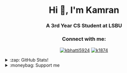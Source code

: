 <h1 align="center">Hi 👋, I'm Kamran</h1>
<h3 align="center">A 3rd Year CS Student at LSBU</h3>

<h3 align="center">Connect with me:</h3>
<p align="center">
<a
 href="https://linkedin.com/in/kbhatti5924" target="blank"><img 
align="center" 
src="https://img.shields.io/badge/LinkedIn-0077B5?style=for-the-badge&logo=linkedin&logoColor=white"
 alt="kbhatti5924" /></a>
<a 
href="https://www.hackerrank.com/k1874" target="blank"><img 
align="center" 
src="https://img.shields.io/badge/-Hackerrank-2EC866?style=for-the-badge&logo=HackerRank&logoColor=white"
 alt="k1874"/></a></p>
<details>
 <summary>:zap: GitHub Stats!</summary>
<!--START_SECTION:waka-->
📊 **This Week I Spent My Time On** 

```text
⌚︎ Time Zone: Europe/London

💬 Programming Languages: 
Dart                     4 hrs 1 min         ██████████████░░░░░░░░░░░   57.32% 
C                        1 hr 19 mins        ████░░░░░░░░░░░░░░░░░░░░░   18.83% 
Other                    33 mins             ██░░░░░░░░░░░░░░░░░░░░░░░   7.85% 
YAML                     16 mins             █░░░░░░░░░░░░░░░░░░░░░░░░   3.98% 
Markdown                 15 mins             █░░░░░░░░░░░░░░░░░░░░░░░░   3.7%

🔥 Editors: 
VS Code                  6 hrs 18 mins       ██████████████████████░░░   89.96% 
Word                     32 mins             ██░░░░░░░░░░░░░░░░░░░░░░░   7.85% 
Eclipse                  9 mins              ░░░░░░░░░░░░░░░░░░░░░░░░░   2.19%

🐱‍💻 Projects: 
tic_tac_toe              4 hrs 17 mins       ███████████████░░░░░░░░░░   61.35% 
VICE_CHESS_ENGINE        1 hr 20 mins        ████░░░░░░░░░░░░░░░░░░░░░   19.24% 
Unknown Project          32 mins             ██░░░░░░░░░░░░░░░░░░░░░░░   7.85% 
magic-8-ball-flutter     32 mins             ██░░░░░░░░░░░░░░░░░░░░░░░   7.81% 
ImageProcessor           6 mins              ░░░░░░░░░░░░░░░░░░░░░░░░░   1.61%

💻 Operating System: 
Windows                  7 hrs               █████████████████████████   100.0%

```

**I Mostly Code in Python** 

```text
Python                   3 repos             █████░░░░░░░░░░░░░░░░░░░░   23.08% 
Java                     3 repos             █████░░░░░░░░░░░░░░░░░░░░   23.08% 
JavaScript               2 repos             ███░░░░░░░░░░░░░░░░░░░░░░   15.38% 
Jupyter Notebook         1 repo              ██░░░░░░░░░░░░░░░░░░░░░░░   7.69% 
Shell                    1 repo              ██░░░░░░░░░░░░░░░░░░░░░░░   7.69%

```



 Last Updated on 05/09/2021
<!--END_SECTION:waka-->
</details>
<details>
<summary>:moneybag: Support me</summary>

[![ko-fi](https://www.ko-fi.com/img/githubbutton_sm.svg)](https://ko-fi.com/P5P12XM2D)

<noscript><a href="https://liberapay.com/k5924/donate"><img alt="Donate using Liberapay" src="https://liberapay.com/assets/widgets/donate.svg"></a></noscript>

<p><a href="https://www.buymeacoffee.com/k5924">
<img align="left" src="https://cdn.buymeacoffee.com/buttons/v2/default-yellow.png" height="50" width="210" alt="k5924" /></a></p><br><br>
</details>





